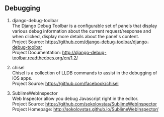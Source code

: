 ## Debugging

1. django-debug-toolbar  
The Django Debug Toolbar is a configurable set of panels that display various debug information about the current request/response and when clicked, display more details about the panel's content.  
Project Source: https://github.com/django-debug-toolbar/django-debug-toolbar  
Project Documentation: http://django-debug-toolbar.readthedocs.org/en/1.2/

1. chisel  
Chisel is a collection of LLDB commands to assist in the debugging of iOS apps.  
Project Source: https://github.com/facebook/chisel  

1. SublimeWebInspector  
Web Inspector allow you debug Javascript right in the editor.  
Project Source: https://github.com/sokolovstas/SublimeWebInspector  
Project Homepage: http://sokolovstas.github.io/SublimeWebInspector/  
